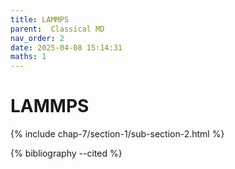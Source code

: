 ```yaml
---
title: LAMMPS
parent:  Classical MD
nav_order: 2
date: 2025-04-08 15:14:31
maths: 1
---
```


# LAMMPS

{% include chap-7/section-1/sub-section-2.html %}

{% bibliography --cited %}

